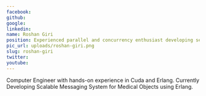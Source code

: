 ```yaml
---
facebook: 
github: 
google: 
linkedin: 
name: Roshan Giri
position: Experienced parallel and concurrency enthusiast developing secure medical messaging system @ Medical Objects Pty Ltd
pic_url: uploads/roshan-giri.png
slug: roshan-giri
twitter: 
youtube: 
---
```

<p>Computer Engineer with hands-on experience in Cuda and Erlang. Currently Developing Scalable Messaging System for Medical Objects using Erlang.<br />
&nbsp;</p>

